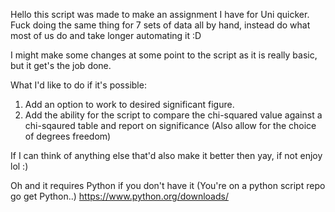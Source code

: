 Hello this script was made to make an assignment I have for Uni quicker.
Fuck doing the same thing for 7 sets of data all by hand, instead do what most of us do and take longer automating it :D

I might make some changes at some point to the script as it is really basic, but it get's the job done.

What I'd like to do if it's possible:

1) Add an option to work to desired significant figure.
2) Add the ability for the script to compare the chi-squared value against a chi-sqaured table and report on significance
   (Also allow for the choice of degrees freedom)


If I can think of anything else that'd also make it better then yay, if not enjoy lol :)


Oh and it requires Python if you don't have it (You're on a python script repo go get Python..)
https://www.python.org/downloads/
